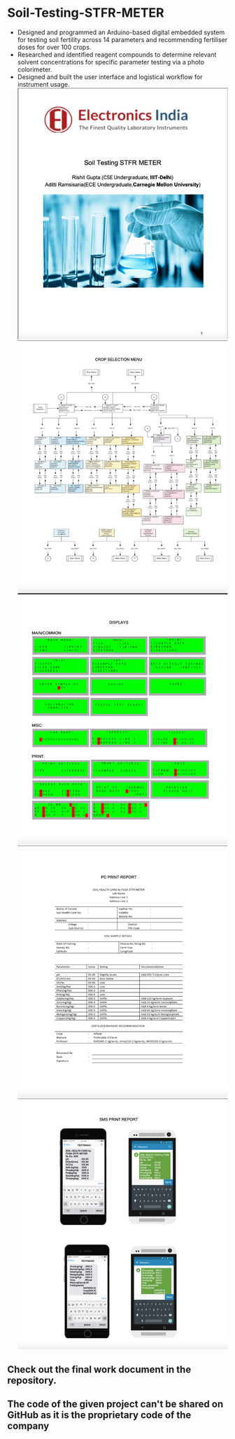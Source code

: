 # Soil-Testing-STFR-METER
*  Designed and programmed an Arduino-based digital embedded system for testing soil fertility across 14 parameters and recommending fertiliser doses for over 100 crops.
* Researched and identified reagent compounds to determine relevant solvent concentrations for specific parameter testing via a photo colorimeter.
* Designed and built the user interface and logistical workflow for instrument usage.
![](EILogo.png)
![](CropMenu.png)
![](Display.png)
![](PrintReport.png)
![](SMS.png)
## Check out the final work document in the repository.
## The code of the given project can't be shared on GitHub as it is the proprietary code of the company
